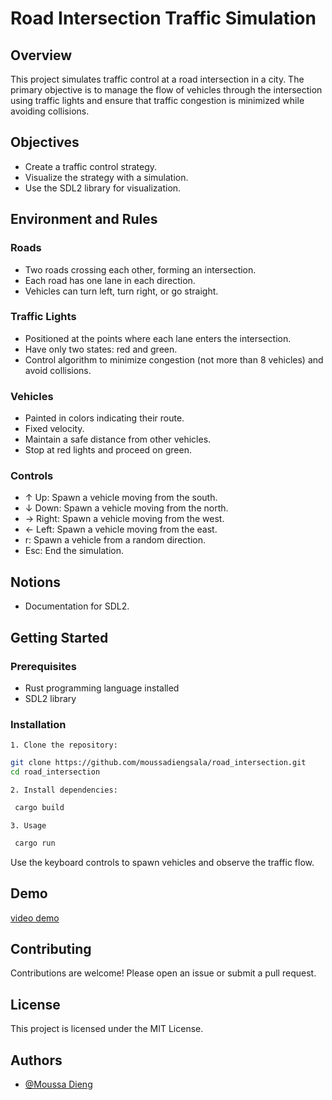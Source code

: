 # Road Intersection Traffic Simulation
## Overview

This project simulates traffic control at a road intersection in a city. The primary objective is to manage the flow of vehicles through the intersection using traffic lights and ensure that traffic congestion is minimized while avoiding collisions.

## Objectives
   * Create a traffic control strategy.
   * Visualize the strategy with a simulation.
   * Use the SDL2 library for visualization.

## Environment and Rules
   ### Roads

   * Two roads crossing each other, forming an intersection.
   * Each road has one lane in each direction.
   * Vehicles can turn left, turn right, or go straight.

   ### Traffic Lights

   * Positioned at the points where each lane enters the intersection.
   * Have only two states: red and green.
   * Control algorithm to minimize congestion (not more than 8 vehicles) and avoid collisions.

   ### Vehicles

   * Painted in colors indicating their route.
   * Fixed velocity.
   * Maintain a safe distance from other vehicles.
   * Stop at red lights and proceed on green.

   ### Controls

   * ↑ Up: Spawn a vehicle moving from the south.
   * ↓ Down: Spawn a vehicle moving from the north.
   * → Right: Spawn a vehicle moving from the west.
   * ← Left: Spawn a vehicle moving from the east.
   * r: Spawn a vehicle from a random direction.
   * Esc: End the simulation.

## Notions

   - Documentation for SDL2.

## Getting Started
### Prerequisites

   - Rust programming language installed
   - SDL2 library

### Installation

    1. Clone the repository:
   ```sh
   git clone https://github.com/moussadiengsala/road_intersection.git
   cd road_intersection
   ```

    2. Install dependencies:

   ```sh
    cargo build
   ```

    3. Usage
   ```sh
    cargo run
   ```

   Use the keyboard controls to spawn vehicles and observe the traffic flow.


## Demo

[video demo](demo/demo.webm)

## Contributing
Contributions are welcome! Please open an issue or submit a pull request.

## License
This project is licensed under the MIT License.

## Authors

- [@Moussa Dieng](https://www.moussa-dieng.dev)
